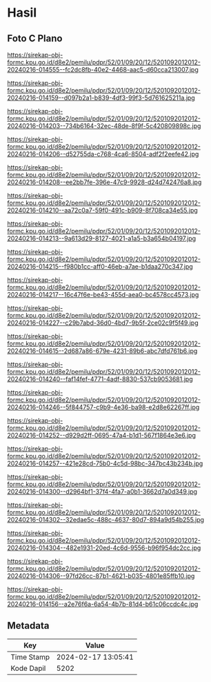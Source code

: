 # Hasil

## Foto C Plano

https://sirekap-obj-formc.kpu.go.id/d8e2/pemilu/pdpr/52/01/09/20/12/5201092012012-20240216-014555--fc2dc8fb-40e2-4468-aac5-d60cca213007.jpg

https://sirekap-obj-formc.kpu.go.id/d8e2/pemilu/pdpr/52/01/09/20/12/5201092012012-20240216-014159--d097b2a1-b839-4df3-99f3-5d761625211a.jpg

https://sirekap-obj-formc.kpu.go.id/d8e2/pemilu/pdpr/52/01/09/20/12/5201092012012-20240216-014203--734b6164-32ec-48de-8f9f-5c420809898c.jpg

https://sirekap-obj-formc.kpu.go.id/d8e2/pemilu/pdpr/52/01/09/20/12/5201092012012-20240216-014206--d52755da-c768-4ca6-8504-adf2f2eefe42.jpg

https://sirekap-obj-formc.kpu.go.id/d8e2/pemilu/pdpr/52/01/09/20/12/5201092012012-20240216-014208--ee2bb7fe-396e-47c9-9928-d24d742476a8.jpg

https://sirekap-obj-formc.kpu.go.id/d8e2/pemilu/pdpr/52/01/09/20/12/5201092012012-20240216-014210--aa72c0a7-59f0-491c-b909-8f708ca34e55.jpg

https://sirekap-obj-formc.kpu.go.id/d8e2/pemilu/pdpr/52/01/09/20/12/5201092012012-20240216-014213--9a613d29-8127-4021-a1a5-b3a654b04197.jpg

https://sirekap-obj-formc.kpu.go.id/d8e2/pemilu/pdpr/52/01/09/20/12/5201092012012-20240216-014215--f980b1cc-aff0-46eb-a7ae-b1daa270c347.jpg

https://sirekap-obj-formc.kpu.go.id/d8e2/pemilu/pdpr/52/01/09/20/12/5201092012012-20240216-014217--16c47f6e-be43-455d-aea0-bc4578cc4573.jpg

https://sirekap-obj-formc.kpu.go.id/d8e2/pemilu/pdpr/52/01/09/20/12/5201092012012-20240216-014227--c29b7abd-36d0-4bd7-9b5f-2ce02c9f5f49.jpg

https://sirekap-obj-formc.kpu.go.id/d8e2/pemilu/pdpr/52/01/09/20/12/5201092012012-20240216-014615--2d687a86-679e-4231-89b6-abc7dfd761b6.jpg

https://sirekap-obj-formc.kpu.go.id/d8e2/pemilu/pdpr/52/01/09/20/12/5201092012012-20240216-014240--faf14fef-4771-4adf-8830-537cb9053681.jpg

https://sirekap-obj-formc.kpu.go.id/d8e2/pemilu/pdpr/52/01/09/20/12/5201092012012-20240216-014246--5f844757-c9b9-4e36-ba98-e2d8e62267ff.jpg

https://sirekap-obj-formc.kpu.go.id/d8e2/pemilu/pdpr/52/01/09/20/12/5201092012012-20240216-014252--d929d2ff-0695-47a4-b1d1-567f1864e3e6.jpg

https://sirekap-obj-formc.kpu.go.id/d8e2/pemilu/pdpr/52/01/09/20/12/5201092012012-20240216-014257--421e28cd-75b0-4c5d-98bc-347bc43b234b.jpg

https://sirekap-obj-formc.kpu.go.id/d8e2/pemilu/pdpr/52/01/09/20/12/5201092012012-20240216-014300--d2964bf1-37f4-4fa7-a0b1-3662d7a0d349.jpg

https://sirekap-obj-formc.kpu.go.id/d8e2/pemilu/pdpr/52/01/09/20/12/5201092012012-20240216-014302--32edae5c-488c-4637-80d7-894a9d54b255.jpg

https://sirekap-obj-formc.kpu.go.id/d8e2/pemilu/pdpr/52/01/09/20/12/5201092012012-20240216-014304--482e1931-20ed-4c6d-9556-b96f954dc2cc.jpg

https://sirekap-obj-formc.kpu.go.id/d8e2/pemilu/pdpr/52/01/09/20/12/5201092012012-20240216-014306--97fd26cc-87b1-4621-b035-4801e85ffb10.jpg

https://sirekap-obj-formc.kpu.go.id/d8e2/pemilu/pdpr/52/01/09/20/12/5201092012012-20240216-014156--a2e76f6a-6a54-4b7b-81d4-b61c06ccdc4c.jpg


## Metadata

| Key        | Value               |
| ---------- | ------------------- |
| Time Stamp | 2024-02-17 13:05:41 |
| Kode Dapil | 5202                |



